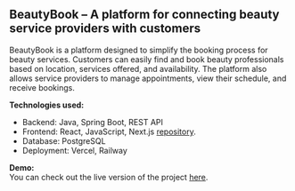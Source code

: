 ## BeautyBook – A platform for connecting beauty service providers with customers

BeautyBook is a platform designed to simplify the booking process for beauty services. Customers can easily find and book beauty professionals based on location, services offered, and availability. The platform also allows service providers to manage appointments, view their schedule, and receive bookings.

**Technologies used:**
- Backend: Java, Spring Boot, REST API
- Frontend: React, JavaScript, Next.js [repository](https://github.com/Loginofff/Beauty-book-3.0.git). 
- Database: PostgreSQL
- Deployment: Vercel, Railway

**Demo:**  
You can check out the live version of the project [here](https://beauty-book-3-0.vercel.app/).

